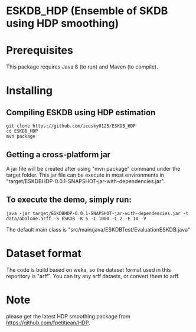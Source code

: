 # ESKDB_HDP (Ensemble of SKDB using HDP smoothing)


# Prerequisites

This package requires Java 8 (to run) and Maven (to compile).

# Installing

## Compiling ESKDB using HDP estimation
```
git clone https://github.com/icesky0125/ESKDB_HDP
cd ESKDB_HDP
mvn package
``` 
## Getting a cross-platform jar
A jar file will be created after using "mvn package" command under the target folder. This jar file can be execute in most environments in "target/ESKDBHDP-0.0.1-SNAPSHOT-jar-with-dependencies.jar".

## To execute the demo, simply run:
```java -jar target/ESKDBHDP-0.0.1-SNAPSHOT-jar-with-dependencies.jar -t data/abalone.arff -S ESKDB -K 5 -I 1000 -L 2 -E 10 -V```

The default main class is "src/main/java/ESKDBTest/EvaluationESKDB.java"

# Dataset format
The code is build based on weka, so the dataset format used in this reporitory is "arff". You can try any arff dataets, or convert them to arff.

# Note
please get the latest HDP smoothing package from https://github.com/fpetitjean/HDP.
